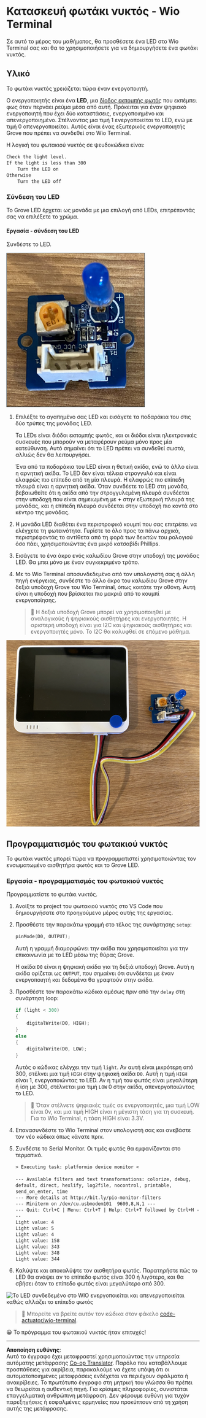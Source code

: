 <!--
CO_OP_TRANSLATOR_METADATA:
{
  "original_hash": "db44083b4dc6fb06eac83c4f16448940",
  "translation_date": "2025-08-27T21:29:53+00:00",
  "source_file": "1-getting-started/lessons/3-sensors-and-actuators/wio-terminal-actuator.md",
  "language_code": "el"
}
-->
# Κατασκευή φωτάκι νυκτός - Wio Terminal

Σε αυτό το μέρος του μαθήματος, θα προσθέσετε ένα LED στο Wio Terminal σας και θα το χρησιμοποιήσετε για να δημιουργήσετε ένα φωτάκι νυκτός.

## Υλικό

Το φωτάκι νυκτός χρειάζεται τώρα έναν ενεργοποιητή.

Ο ενεργοποιητής είναι ένα **LED**, μια [δίοδος εκπομπής φωτός](https://wikipedia.org/wiki/Light-emitting_diode) που εκπέμπει φως όταν περνάει ρεύμα μέσα από αυτή. Πρόκειται για έναν ψηφιακό ενεργοποιητή που έχει δύο καταστάσεις, ενεργοποιημένο και απενεργοποιημένο. Στέλνοντας μια τιμή 1 ενεργοποιείται το LED, ενώ με τιμή 0 απενεργοποιείται. Αυτός είναι ένας εξωτερικός ενεργοποιητής Grove που πρέπει να συνδεθεί στο Wio Terminal.

Η λογική του φωτακιού νυκτός σε ψευδοκώδικα είναι:

```output
Check the light level.
If the light is less than 300
    Turn the LED on
Otherwise
    Turn the LED off
```

### Σύνδεση του LED

Το Grove LED έρχεται ως μονάδα με μια επιλογή από LEDs, επιτρέποντάς σας να επιλέξετε το χρώμα.

#### Εργασία - σύνδεση του LED

Συνδέστε το LED.

![Ένα Grove LED](../../../../../translated_images/grove-led.6c853be93f473cf2c439cfc74bb1064732b22251a83cedf66e62f783f9cc1a79.el.png)

1. Επιλέξτε το αγαπημένο σας LED και εισάγετε τα ποδαράκια του στις δύο τρύπες της μονάδας LED.

    Τα LEDs είναι διόδοι εκπομπής φωτός, και οι διόδοι είναι ηλεκτρονικές συσκευές που μπορούν να μεταφέρουν ρεύμα μόνο προς μία κατεύθυνση. Αυτό σημαίνει ότι το LED πρέπει να συνδεθεί σωστά, αλλιώς δεν θα λειτουργήσει.

    Ένα από τα ποδαράκια του LED είναι η θετική ακίδα, ενώ το άλλο είναι η αρνητική ακίδα. Το LED δεν είναι τέλεια στρογγυλό και είναι ελαφρώς πιο επίπεδο από τη μία πλευρά. Η ελαφρώς πιο επίπεδη πλευρά είναι η αρνητική ακίδα. Όταν συνδέετε το LED στη μονάδα, βεβαιωθείτε ότι η ακίδα από την στρογγυλεμένη πλευρά συνδέεται στην υποδοχή που είναι σημειωμένη με **+** στην εξωτερική πλευρά της μονάδας, και η επίπεδη πλευρά συνδέεται στην υποδοχή πιο κοντά στο κέντρο της μονάδας.

1. Η μονάδα LED διαθέτει ένα περιστροφικό κουμπί που σας επιτρέπει να ελέγχετε τη φωτεινότητα. Γυρίστε το όλο προς τα πάνω αρχικά, περιστρέφοντάς το αντίθετα από τη φορά των δεικτών του ρολογιού όσο πάει, χρησιμοποιώντας ένα μικρό κατσαβίδι Phillips.

1. Εισάγετε το ένα άκρο ενός καλωδίου Grove στην υποδοχή της μονάδας LED. Θα μπει μόνο με έναν συγκεκριμένο τρόπο.

1. Με το Wio Terminal αποσυνδεδεμένο από τον υπολογιστή σας ή άλλη πηγή ενέργειας, συνδέστε το άλλο άκρο του καλωδίου Grove στην δεξιά υποδοχή Grove του Wio Terminal, όπως κοιτάτε την οθόνη. Αυτή είναι η υποδοχή που βρίσκεται πιο μακριά από το κουμπί ενεργοποίησης.

    > 💁 Η δεξιά υποδοχή Grove μπορεί να χρησιμοποιηθεί με αναλογικούς ή ψηφιακούς αισθητήρες και ενεργοποιητές. Η αριστερή υποδοχή είναι για I2C και ψηφιακούς αισθητήρες και ενεργοποιητές μόνο. Το I2C θα καλυφθεί σε επόμενο μάθημα.

![Το Grove LED συνδεδεμένο στη δεξιά υποδοχή](../../../../../translated_images/wio-led.265a1897e72d7f21c753257516a4b677d8e30ce2b95fee98189458b3275ba0a6.el.png)

## Προγραμματισμός του φωτακιού νυκτός

Το φωτάκι νυκτός μπορεί τώρα να προγραμματιστεί χρησιμοποιώντας τον ενσωματωμένο αισθητήρα φωτός και το Grove LED.

### Εργασία - προγραμματισμός του φωτακιού νυκτός

Προγραμματίστε το φωτάκι νυκτός.

1. Ανοίξτε το project του φωτακιού νυκτός στο VS Code που δημιουργήσατε στο προηγούμενο μέρος αυτής της εργασίας.

1. Προσθέστε την παρακάτω γραμμή στο τέλος της συνάρτησης `setup`:

    ```cpp
    pinMode(D0, OUTPUT);
    ```

    Αυτή η γραμμή διαμορφώνει την ακίδα που χρησιμοποιείται για την επικοινωνία με το LED μέσω της θύρας Grove.

    Η ακίδα `D0` είναι η ψηφιακή ακίδα για τη δεξιά υποδοχή Grove. Αυτή η ακίδα ορίζεται ως `OUTPUT`, που σημαίνει ότι συνδέεται με έναν ενεργοποιητή και δεδομένα θα γραφτούν στην ακίδα.

1. Προσθέστε τον παρακάτω κώδικα αμέσως πριν από την `delay` στη συνάρτηση loop:

    ```cpp
    if (light < 300)
    {
        digitalWrite(D0, HIGH);
    }
    else
    {
        digitalWrite(D0, LOW);
    }
    ```

    Αυτός ο κώδικας ελέγχει την τιμή `light`. Αν αυτή είναι μικρότερη από 300, στέλνει μια τιμή `HIGH` στην ψηφιακή ακίδα `D0`. Αυτή η τιμή `HIGH` είναι 1, ενεργοποιώντας το LED. Αν η τιμή του φωτός είναι μεγαλύτερη ή ίση με 300, στέλνεται μια τιμή `LOW` 0 στην ακίδα, απενεργοποιώντας το LED.

    > 💁 Όταν στέλνετε ψηφιακές τιμές σε ενεργοποιητές, μια τιμή LOW είναι 0v, και μια τιμή HIGH είναι η μέγιστη τάση για τη συσκευή. Για το Wio Terminal, η τάση HIGH είναι 3.3V.

1. Επανασυνδέστε το Wio Terminal στον υπολογιστή σας και ανεβάστε τον νέο κώδικα όπως κάνατε πριν.

1. Συνδέστε το Serial Monitor. Οι τιμές φωτός θα εμφανίζονται στο τερματικό.

    ```output
    > Executing task: platformio device monitor <

    --- Available filters and text transformations: colorize, debug, default, direct, hexlify, log2file, nocontrol, printable, send_on_enter, time
    --- More details at http://bit.ly/pio-monitor-filters
    --- Miniterm on /dev/cu.usbmodem101  9600,8,N,1 ---
    --- Quit: Ctrl+C | Menu: Ctrl+T | Help: Ctrl+T followed by Ctrl+H ---
    Light value: 4
    Light value: 5
    Light value: 4
    Light value: 158
    Light value: 343
    Light value: 348
    Light value: 344
    ```

1. Καλύψτε και αποκαλύψτε τον αισθητήρα φωτός. Παρατηρήστε πώς το LED θα ανάψει αν το επίπεδο φωτός είναι 300 ή λιγότερο, και θα σβήσει όταν το επίπεδο φωτός είναι μεγαλύτερο από 300.

![Το LED συνδεδεμένο στο WIO ενεργοποιείται και απενεργοποιείται καθώς αλλάζει το επίπεδο φωτός](../../../../../images/wio-running-assignment-1-1.gif)

> 💁 Μπορείτε να βρείτε αυτόν τον κώδικα στον φάκελο [code-actuator/wio-terminal](../../../../../1-getting-started/lessons/3-sensors-and-actuators/code-actuator/wio-terminal).

😀 Το πρόγραμμα του φωτακιού νυκτός ήταν επιτυχές!

---

**Αποποίηση ευθύνης**:  
Αυτό το έγγραφο έχει μεταφραστεί χρησιμοποιώντας την υπηρεσία αυτόματης μετάφρασης [Co-op Translator](https://github.com/Azure/co-op-translator). Παρόλο που καταβάλλουμε προσπάθειες για ακρίβεια, παρακαλούμε να έχετε υπόψη ότι οι αυτοματοποιημένες μεταφράσεις ενδέχεται να περιέχουν σφάλματα ή ανακρίβειες. Το πρωτότυπο έγγραφο στη μητρική του γλώσσα θα πρέπει να θεωρείται η αυθεντική πηγή. Για κρίσιμες πληροφορίες, συνιστάται επαγγελματική ανθρώπινη μετάφραση. Δεν φέρουμε ευθύνη για τυχόν παρεξηγήσεις ή εσφαλμένες ερμηνείες που προκύπτουν από τη χρήση αυτής της μετάφρασης.